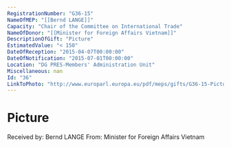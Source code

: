 ```yaml
---
RegistrationNumber: "G36-15"
NameOfMEP: "[[Bernd LANGE]]"
Capacity: "Chair of the Committee on International Trade"
NameOfDonor: "[[Minister for Foreign Affairs Vietnam]]"
DescriptionOfGift: "Picture"
EstimatedValue: "< 150"
DateOfReception: "2015-04-07T00:00:00"
DateOfNotification: "2015-07-01T00:00:00"
Location: "DG PRES-Members' Administration Unit"
Miscellaneous: nan
Id: "36"
LinkToPhoto: "http://www.europarl.europa.eu/pdf/meps/gifts/G36-15-Picture.jpg#"
---
```


# Picture

Received by: Bernd LANGE
From: Minister for Foreign Affairs Vietnam

